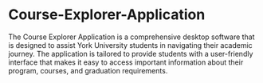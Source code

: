 # Course-Explorer-Application
The Course Explorer Application is a comprehensive desktop software that is designed to assist York University students in navigating their academic journey. The application is tailored to provide students with a user-friendly interface that makes it easy to access important information about their program, courses, and graduation requirements. 

